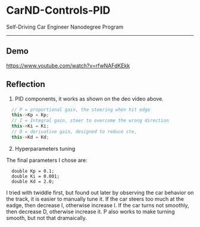 # CarND-Controls-PID
Self-Driving Car Engineer Nanodegree Program

---

## Demo
https://www.youtube.com/watch?v=rfwNAFdKEkk

## Reflection

1) PID components, it works as shown on the deo video above.
```cpp
  // P = proportional gain, the steering when hit edge
  this->Kp = Kp;
  // I = Integral gain, steer to overcome the wrong direction
  this->Ki = Ki;
  // D = derivative gain, designed to reduce cte,
  this->Kd = Kd;
 ```
 
 2) Hyperparameters tuning
 
 The final parameters I chose are:
```
  double Kp = 0.1;
  double Ki = 0.001;
  double Kd = 2.0;
```
 I tried with twiddle first, but found out later by observing the car behavior on the track, it is easier to manually tune it. If the car steers too much at the eadge, then decrease I, otherwise increase I. If the car turns not smoothly, then decrease D, otherwise increase it. P also works to make turning smooth, but not that dramaically.
 
